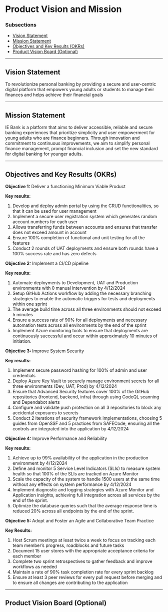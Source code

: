 # Product Vision and Mission

### Subsections
- [Vision Statement](./vision-statement.md)
- [Mission Statement](./mission-statement.md)
- [Objectives and Key Results (OKRs)](./objectives-and-key-results.md)
- [Product Vision Board (Optional)](./product-vision-board.md)

---

## Vision Statement
To revolutionize personal banking by providing a secure and user-centric digital platform that empowers young adults or students to manage their finances and helps achieve their financial goals
  
---

## Mission Statement

IE Bank is a platform that aims to deliver accessible, reliable and secure banking experiences that prioritize simplicity and user empowerment for young adults who are finance beginners. Through innovation and commitment to continuous improvements, we aim to simplify personal finance management, prompt financial inclusion and set the new standard for digital banking for younger adults. 

---

## Objectives and Key Results (OKRs)

**Objective 1:** Deliver a functioning Minimum Viable Product 

**Key results:**
1. Develop and deploy admin portal by using the CRUD functionalities, so that it can be used for user management
2. Implement a secure user registration system which generates random account numbers for each user
3. Allows transferring funds between accounts and ensures that transfer does not exceed amount in account
4. Ensure 100% completion of functional and unit testing for all the features
5. Conduct 2 rounds of UAT deployments and ensure both rounds have a 100% success rate and has zero defects

**Objective 2:** Implement a CI/CD pipeline 

**Key results:**
1. Automate deployments to Development, UAT and Production environments with 0 manual intervention by 4/12/2024
2. Setup GitHub Actions workflow by adding the necessary branching strategies to enable the automatic triggers for tests and deployments within one sprint
3. The average build time across all three environments should not exceed 5 minutes
4. Ensure a success rate of 90% for all deployments and necessary automation tests across all environments by the end of the sprint
5. Implement Azure monitoring tools to ensure that deployments are continuously successful and occur within approximately 10 minutes of initiation.

**Objective 3:** Improve System Security

**Key results:**
1. Implement secure password hashing for 100% of admin and user credentials 
2. Deploy Azure Key Vault to securely manage environment secrets for all three environments (Dev, UAT, Prod) by 4/12/2024
3. Ensure that Advanced Security features cover 100% of the GitHub repositories (frontend, backend, infra) through using CodeQL scanning and Dependabot alerts
4. Configure and validate push protection on all 3 repositories to block any accidental exposures to secrets 
5. Conduct 2 iterations of security framework implementations, choosing 5 guides from OpenSSF and 5 practices from SAFECode, ensuring all the controls are integrated into the application by 4/12/2024 

**Objective 4:** Improve Performance and Reliability 

**Key results:**
1. Achieve up to 99% availability of the application in the production environment by 4/12/2024
2. Define and monitor 5 Service Level Indicators (SLIs) to measure system health so that 100% of the SLIs are tracked on Azure Monitor
3. Scale the capacity of the system to handle 1500 users at the same time without any effects on system performance by 4/12/2024
4. Implement diagnostic and logging strategies with Azure Monitor and Application insights, achieving full integration across all services by the end of the sprint.
5. Optimize the database queries such that the average response time is reduced 20% across all endpoints by the end of the sprint.

**Objective 5:** Adopt and Foster an Agile and Collaborative Team Practice

**Key Results:**
1. Host Scrum meetings at least twice a week to focus on tracking each team member’s progress, roadblocks and future tasks
2. Document 15 user stores with the appropriate acceptance criteria for each member
3. Complete two sprint retrospectives to gather feedback and improve workflows as needed
4. Maintain a rate of 90% task completion rate for every sprint backlog 
5. Ensure at least 3 peer reviews for every pull request before merging and to ensure all changes are contributing to the application



---

## Product Vision Board (Optional)


